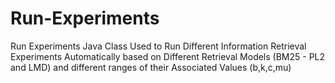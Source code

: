 # Run-Experiments
Run Experiments Java Class Used to Run Different Information Retrieval Experiments Automatically based on Different  Retrieval Models (BM25 - PL2 and LMD) and different ranges of their Associated Values (b,k,c,mu)
